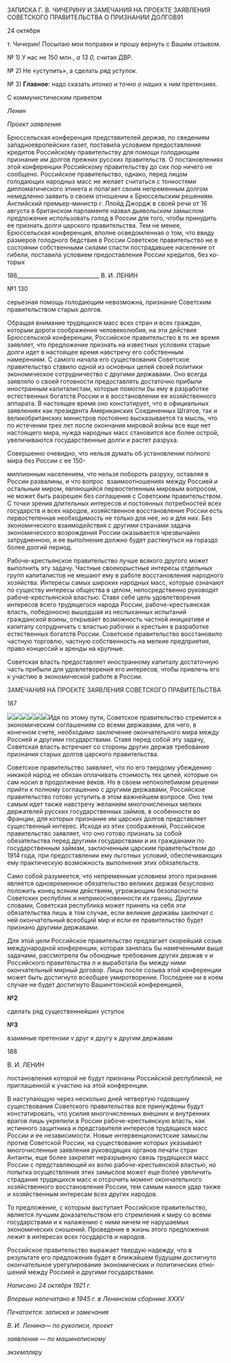 ЗАПИСКА Г. В. ЧИЧЕРИНУ И ЗАМЕЧАНИЯ НА ПРОЕКТЕ ЗАЯВЛЕНИЯ СОВЕТСКОГО ПРАВИТЕЛЬСТВА О ПРИЗНАНИИ ДОЛГОВ91

24 октября

т. Чичерин! Посылаю мои поправки и прошу вернуть с Вашим отзывом.

№ 1) У нас не 150 млн., _а 13 0,_ считая ДВР.

№ 2) Не «уступить», а сделать _ряд уступок._

№ 3) **Главное:** надо сказать _итонко_ и точно _о наших_ к ним претензиях.

С коммунистическим приветом

_Ленин_

_Проект заявления_

Брюссельская конференция представителей держав, по сведениям западноевропейских газет, поста­вила условием предоставления кредитов Российскому правительству для помощи голодающим призна­ние им долгов прежних русских правительств. О постановлениях этой конференции Российскому прави­тельству до сих пор ничего не сообщено. Российское правительство, однако, перед лицом голодающих народных масс не желает считаться с тонкостями дипломатического этикета и полагает своим непремен­ным долгом немедленно заявить о своем отношении к Брюссельским решениям. Английский премьер-министр г. Ллойд Джордж в своей речи от 16 августа в британском парламенте назвал дьявольским за­мыслом предложение использовать голод в России для того, чтобы принудить ее признать долги царско­го правительства. Тем не менее, Брюссельская конференция, вполне осведомленная о том, что ввиду размеров голодного бедствия в России Советское правительство не в состоянии собственными силами спасти пострадавшее население от гибели, поставила условием предоставления России кредитов, без ко­торых

  

186______________________________ В. И. ЛЕНИН

  

№1 130

  

серьезная помощь голодающим невозможна, признание Советским правительством старых долгов.

Обращая внимание трудящихся масс всех стран и всех граждан, которым дороги соображения человеколюбия, на эти действия Брюссельской конференции, Российское правительство в то же время заявляет, что предложение признать на известных условиях старые долги идет в настоящее время навстречу его собственным намерениям. С самого начала его существования Советское правительство ставило одной из основных целей своей политики экономическое сотрудничество с другими державами. Оно всегда заявляло о своей готовности предоставлять достаточно прибыли иностранным капиталистам, которые помогли бы ему в разработке естественных богатств России и в восстановлении ее хозяйственного аппарата. В настоящее время оно констатирует, что в офи­циальных заявлениях как президента Американских Соединенных Штатов, так и великобритан­ских министров постоянно высказывается та мысль, что по истечении трех лет после окончания мировой войны все еще нет настоящего мира, нужда народных масс становится все более острой, увеличиваются государственные долги и растет разруха.

Совершенно очевидно, что нельзя думать об установлении полного мира без России с ее 150-

миллионным населением, что нельзя побороть разруху, оставляя в России развалины, и что вопрос  взаимоотношениях между Россией и остальным миром, являющийся первостепенным мировым вопросом, не может быть разрешен без соглашения с Советским правительством. С точки зрения длительных интересов и постоянных потребностей всех государств и всех народов, хозяйственное восстановление России есть первостепенная необходимость не только для нее, но и для них. Без экономического взаимодействия с другими странами задача экономического возрождения России оказывается чрезвычайно затрудненною, и ее выполнение должно будет растянуться на гораздо более долгий период.

Рабоче-крестьянское правительство лучше всякого другого может выполнить эту задачу. Част­ные своекорыстные интересы отдельных групп капиталистов не мешают ему в работе восстанов­ления народного хозяйства. Интересы самых широких народных масс, которые означают по суще­ству интересы общества в целом, непосредственно руководят рабоче-крестьянской властью. Ставя себе цель удовлетворения интересов всего трудящегося народа России, рабоче-крестьянская власть, победоносно вышедшая из неслыханных испытаний гражданской воины, открывает воз­можность частной инициативе и капиталу сотрудничать с властью рабочих и крестьян в разработ­ке естественных богатств России. Советское правительство восстановило частную торговлю, ча­стную собственность на мелкие предприятия, право концессий и аренды на крупные.

Советская власть предоставляет иностранному капиталу достаточную часть прибыли для удов­летворения его интересов, чтобы привлечь его к участию в экономической работе в России.

  

ЗАМЕЧАНИЯ НА ПРОЕКТЕ ЗАЯВЛЕНИЯ СОВЕТСКОГО ПРАВИТЕЛЬСТВА

  

187

  

  

![](file:///C:/Users/bot32/AppData/Local/Temp/msohtmlclip1/01/clip_image001.png)![](file:///C:/Users/bot32/AppData/Local/Temp/msohtmlclip1/01/clip_image002.png)![](file:///C:/Users/bot32/AppData/Local/Temp/msohtmlclip1/01/clip_image003.png)![](file:///C:/Users/bot32/AppData/Local/Temp/msohtmlclip1/01/clip_image004.png)![](file:///C:/Users/bot32/AppData/Local/Temp/msohtmlclip1/01/clip_image005.png)![](file:///C:/Users/bot32/AppData/Local/Temp/msohtmlclip1/01/clip_image006.png)Идя по этому пути, Советское правительство стремится к экономическим со­глашениям со всеми державами, для чего, в конечном счете, необходимо за­ключение окончательного мира между Россией и другими государствами. Ставя перед собой эту задачу, Советская власть встречает со стороны других держав требование признания старых долгов царского правительства.

Советское правительство заявляет, что по его твердому убеждению ника­кой народ не обязан оплачивать стоимость тех цепей, которые он сам носил в продолжение веков. Но в своем непоколебимом решении прийти к полному соглашению с другими державами, Российское правительство готово усту­пить в этом важнейшем вопросе. Оно тем самым идет также навстречу жела­ниям многочисленных мелких держателей русских государственных займов, в особенности во Франции, для которых признание им царских долгов пред­ставляет существенный интерес. Исходя из этих соображений, Российское правительство заявляет, что оно готово признать за собой обязательства пе­ред другими государствами и их гражданами по государственным займам, заключенным царским правительством до 1914 года, при предоставлении ему льготных условий, обеспечивающих ему практическую возможность выпол­нения этих обязательств.

Само собой разумеется, что непременным условием этого признания явля­ется одновременное обязательство великих держав безусловно положить ко­нец всяким действиям, угрожающим безопасности Советских республик и неприкосновенности их границ. Другими словами, Советская республика мо­жет принять на себя эти обязательства лишь в том случае, если великие дер­жавы заключат с ней окончательный всеобщий мир и если ее правительство будет признано другими державами.

Для этой цели Российское правительство предлагает скорейший созыв ме­ждународной конференции, которая занялась бы намеченными выше задача­ми, рассмотрела бы обоюдные требования других держав v и Российского правительства л и выработала бы между ними окончательный мирный дого­вор. Лишь после созыва этой конференции может быть достигнуто всеобщее умиротворение. Последнее ни в коем случае не будет достигнуто Вашингтон­ской конференцией,

  

**№2**

сделать ряд су­щественнейших уступок

**№3**

взаимные претензии v друг к другу к другим держа­вам

  

188

  

В. И. ЛЕНИН

  

постановления которой не будут признаны Российской республикой, не приглашенной к участию на этой конференции.

В наступающую через несколько дней четвертую годовщину существования Советского правительст­ва все принуждены будут констатировать, что усилия многочисленных внешних и внутренних врагов лишь укрепили в России рабоче-крестьянскую власть, как истинного защитника и представителя интере­сов трудящихся масс России и ее независимости. Новые интервенционистские замыслы против Совет­ской России, на существование которых указывают многочисленные заявления руководящих органов печати стран Антанты, еще более закрепят неразрывную связь трудящихся масс России с представляю­щей их волю рабоче-крестьянской властью, но попытка осуществления этих замыслов может еще более увеличить страдания трудящихся масс и отсрочить момент окончательного хозяйственного восстановле­ния России, тем самым нанося удар также и хозяйственным интересам всех других народов.

То предложение, с которым выступает Российское правительство, является лучшим доказательством его стремления к миру со всеми государствами и к налажению с ними ничем не нарушаемых экономиче­ских сношений. Проведение в жизнь этого предложения лежит в интересах всех государств и народов.

Российское правительство выражает твердую надежду, что в результате его предложения будет в ближайшем будущем достигнуто окончательное урегулирование экономических и политических отно­шений между Россией и другими государствами.

  

_Написано 24 октября 1921 г._

_Впервые напечатано в 1945 г. в Ленинском сборнике_ _XXXV_

  

_Печатается: записка и замечания_

_В. И. Ленина_— _по рукописи, проект_

_заявления_ — _по машинописному_

_экземпляру_